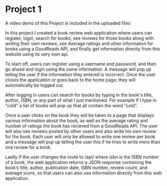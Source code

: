 # Project 1

A video demo of this Project is included in the uploaded files

In this project I created a book review web application where users can register, login, search for books, see reviews for those books along with writing their own reviews, see Average ratings and other information for books using a GoodReads API, and finally get information directly from this website using its very own api.

To start off, users can register using a username and password, and then go ahead and login using the same information. A message will pop up telling the user if the information they entered is incorrect. Once the user closes the application or goes back to the home page, they will automatically be logged out.

After logging in users can search for books by typing in the book's title, author, ISBN, or any part of what I just mentioned. For example If I type in "cold" a list of books will pop up that all contain the word "cold".

Once a user clicks on the book they will be taken to a page that displays various information about the book, as well as the average rating and number of ratings the book has recieved from a GoodReads API. The user will also see reviews posted by other users and also write his own review for the book. Each user will only be allowed to write one review per book and a message will pop up telling the user this if he tries to write more than one review for a book.

Lastly if the user changes the route to /api/ where isbn is the ISBN number of a book, the web application returns a JSON response containing the book’s title, author, publication date, ISBN number, review count, and average score, so that users can also use information directly from this web application.
